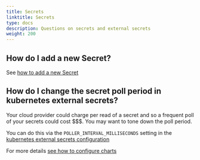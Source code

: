 ```yaml
---
title: Secrets
linktitle: Secrets
type: docs
description: Questions on secrets and external secrets
weight: 200
---
```


## How do I add a new Secret?
 
 See [how to add a new Secret](/v3/admin/setup/secrets/#create-a-new-secret)

## How do I change the secret poll period in kubernetes external secrets?

Your cloud provider could charge per read of a secret and so a frequent poll of your secrets could cost $$$. You may want to tone down the poll period.

You can do this via the `POLLER_INTERVAL_MILLISECONDS` setting in the [kubernetes external secrets configuration](https://github.com/external-secrets/kubernetes-external-secrets/tree/master/charts/kubernetes-external-secrets#configuration)

For more details [see how to configure charts](https://jenkins-x.io/v3/develop/apps/#customising-charts)


